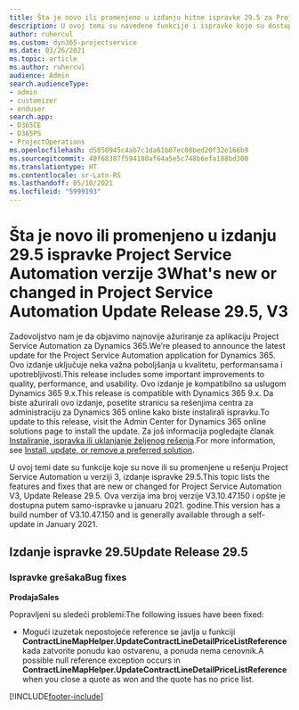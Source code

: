 ```yaml
---
title: Šta je novo ili promenjeno u izdanju hitne ispravke 29.5 za Project Service Automation verzije 3
description: U ovoj temi su navedene funkcije i ispravke koje su dostupne u izdanju hitne ispravke 29.5 za Project Service Automation verzije 3.
author: ruhercul
ms.custom: dyn365-projectservice
ms.date: 03/26/2021
ms.topic: article
ms.author: ruhercul
audience: Admin
search.audienceType:
- admin
- customizer
- enduser
search.app:
- D365CE
- D365PS
- ProjectOperations
ms.openlocfilehash: d5050945c4ab7c1da61b07ec08bed20f32e166b9
ms.sourcegitcommit: 40f68387f594180af64a5e5c748b6efa188bd300
ms.translationtype: HT
ms.contentlocale: sr-Latn-RS
ms.lasthandoff: 05/10/2021
ms.locfileid: "5999193"
---
```

# <a name="whats-new-or-changed-in-project-service-automation-update-release-295-v3"></a><span data-ttu-id="0d75f-103">Šta je novo ili promenjeno u izdanju 29.5 ispravke Project Service Automation verzije 3</span><span class="sxs-lookup"><span data-stu-id="0d75f-103">What's new or changed in Project Service Automation Update Release 29.5, V3</span></span>

<span data-ttu-id="0d75f-104">Zadovoljstvo nam je da objavimo najnovije ažuriranje za aplikaciju Project Service Automation za Dynamics 365.</span><span class="sxs-lookup"><span data-stu-id="0d75f-104">We’re pleased to announce the latest update for the Project Service Automation application for Dynamics 365.</span></span> <span data-ttu-id="0d75f-105">Ovo izdanje uključuje neka važna poboljšanja u kvalitetu, performansama i upotrebljivosti.</span><span class="sxs-lookup"><span data-stu-id="0d75f-105">This release includes some important improvements to quality, performance, and usability.</span></span> <span data-ttu-id="0d75f-106">Ovo izdanje je kompatibilno sa uslugom Dynamics 365 9.x.</span><span class="sxs-lookup"><span data-stu-id="0d75f-106">This release is compatible with Dynamics 365 9.x.</span></span> <span data-ttu-id="0d75f-107">Da biste ažurirali ovo izdanje, posetite stranicu sa rešenjima centra za administraciju za Dynamics 365 online kako biste instalirali ispravku.</span><span class="sxs-lookup"><span data-stu-id="0d75f-107">To update to this release, visit the Admin Center for Dynamics 365 online solutions page to install the update.</span></span> <span data-ttu-id="0d75f-108">Za još informacija pogledajte članak [Instaliranje, ispravka ili uklanjanje željenog rešenja](/power-platform/admin/install-remove-preferred-solution.md).</span><span class="sxs-lookup"><span data-stu-id="0d75f-108">For more information, see [Install, update, or remove a preferred solution](/power-platform/admin/install-remove-preferred-solution.md).</span></span>

<span data-ttu-id="0d75f-109">U ovoj temi date su funkcije koje su nove ili su promenjene u rešenju Project Service Automation u verziji 3, izdanje ispravke 29.5.</span><span class="sxs-lookup"><span data-stu-id="0d75f-109">This topic lists the features and fixes that are new or changed for Project Service Automation V3, Update Release 29.5.</span></span> <span data-ttu-id="0d75f-110">Ova verzija ima broj verzije V3.10.47.150 i opšte je dostupna putem samo-ispravke u januaru 2021. godine.</span><span class="sxs-lookup"><span data-stu-id="0d75f-110">This version has a build number of V3.10.47.150 and is generally available through a self-update in January 2021.</span></span>

## <a name="update-release-295"></a><span data-ttu-id="0d75f-111">Izdanje ispravke 29.5</span><span class="sxs-lookup"><span data-stu-id="0d75f-111">Update Release 29.5</span></span>

### <a name="bug-fixes"></a><span data-ttu-id="0d75f-112">Ispravke grešaka</span><span class="sxs-lookup"><span data-stu-id="0d75f-112">Bug fixes</span></span>


<span data-ttu-id="0d75f-113">**Prodaja**</span><span class="sxs-lookup"><span data-stu-id="0d75f-113">**Sales**</span></span>

<span data-ttu-id="0d75f-114">Popravljeni su sledeći problemi:</span><span class="sxs-lookup"><span data-stu-id="0d75f-114">The following issues have been fixed:</span></span>

- <span data-ttu-id="0d75f-115">Mogući izuzetak nepostojeće reference se javlja u funkciji **ContractLineMapHelper.UpdateContractLineDetailPriceListReference** kada zatvorite ponudu kao ostvarenu, a ponuda nema cenovnik.</span><span class="sxs-lookup"><span data-stu-id="0d75f-115">A possible null reference exception occurs in **ContractLineMapHelper.UpdateContractLineDetailPriceListReference** when you close a quote as won and the quote has no price list.</span></span>


[!INCLUDE[footer-include](../includes/footer-banner.md)]
